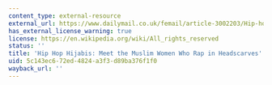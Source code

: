 ```yaml
---
content_type: external-resource
external_url: https://www.dailymail.co.uk/femail/article-3002203/Hip-hop-hijabis-Meet-Muslim-women-rap-headscarves-poster-girls-religion.html
has_external_license_warning: true
license: https://en.wikipedia.org/wiki/All_rights_reserved
status: ''
title: 'Hip Hop Hijabis: Meet the Muslim Women Who Rap in Headscarves'
uid: 5c143ec6-72ed-4824-a3f3-d89ba376f1f0
wayback_url: ''
---
```

